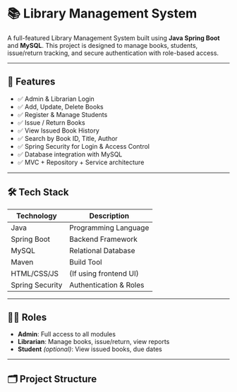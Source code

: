 # 📚 Library Management System

A full-featured Library Management System built using **Java Spring Boot** and **MySQL**. This project is designed to manage books, students, issue/return tracking, and secure authentication with role-based access.

---

## 🚀 Features

- ✅ Admin & Librarian Login
- ✅ Add, Update, Delete Books
- ✅ Register & Manage Students
- ✅ Issue / Return Books
- ✅ View Issued Book History
- ✅ Search by Book ID, Title, Author
- ✅ Spring Security for Login & Access Control
- ✅ Database integration with MySQL
- ✅ MVC + Repository + Service architecture

---

## 🛠 Tech Stack

| Technology       | Description               |
|------------------|---------------------------|
| Java             | Programming Language      |
| Spring Boot      | Backend Framework         |
| MySQL            | Relational Database       |
| Maven            | Build Tool                |
| HTML/CSS/JS      | (If using frontend UI)    |
| Spring Security  | Authentication & Roles    |

---

## 🧑‍💻 Roles

- **Admin**: Full access to all modules
- **Librarian**: Manage books, issue/return, view reports
- **Student** *(optional)*: View issued books, due dates

---

## 🗂 Project Structure


